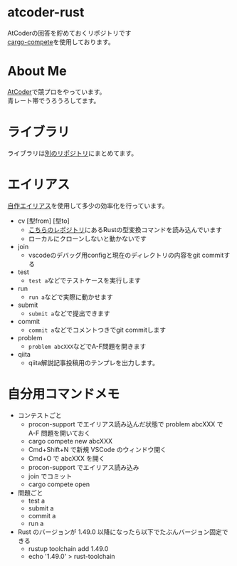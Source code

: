 # atcoder-rust

AtCoderの回答を貯めておくリポジトリです  
[cargo-compete](https://github.com/qryxip/cargo-compete)を使用しております。

# About Me

[AtCoder](https://atcoder.jp/users/okaponta)で競プロをやっています。  
青レート帯でうろうろしてます。

# ライブラリ

ライブラリは[別のリポジトリ](https://github.com/okaponta/rust-kyopro-library)にまとめてます。

# エイリアス

[自作エイリアス](https://github.com/okaponta/atcoder-rust/blob/master/support.sh)を使用して多少の効率化を行っています。
- cv [型from] [型to]
  - [こちらのレポジトリ](https://github.com/okaponta/rust-kyopro-type-converter)にあるRustの型変換コマンドを読み込んでいます
  - ローカルにクローンしないと動かないです
- join
  - vscodeのデバッグ用configと現在のディレクトリの内容をgit commitする
- test
  - `test a`などでテストケースを実行します
- run
  - `run a`などで実際に動かせます
- submit
  - `submit a`などで提出できます
- commit
  - `commit a`などでコメントつきでgit commitします
- problem
  - `problem abcXXX`などでA-F問題を開きます
- qiita
  - qiita解説記事投稿用のテンプレを出力します。

# 自分用コマンドメモ

- コンテストごと
  - procon-support でエイリアス読み込んだ状態で problem abcXXX で A-F 問題を開いておく
  - cargo compete new abcXXX
  - Cmd+Shift+N で新規 VSCode のウィンドウ開く
  - Cmd+O で abcXXX を開く
  - procon-support でエイリアス読み込み
  - join でコミット
  - cargo compete open
- 問題ごと
  - test a
  - submit a
  - commit a
  - run a
- Rust のバージョンが 1.49.0 以降になったら以下でたぶんバージョン固定できる
  - rustup toolchain add 1.49.0
  - echo '1.49.0' > rust-toolchain
